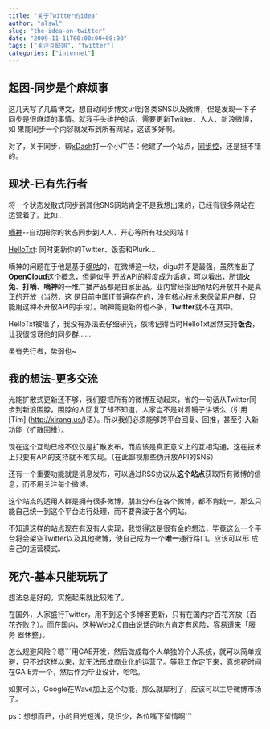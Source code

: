 ```yaml
---
title: "关于Twitter的idea"
author: "alswl"
slug: "the-idea-on-twitter"
date: "2009-11-11T00:00:00+08:00"
tags: ["关注互联网", "twitter"]
categories: ["internet"]
---
```


## 起因-同步是个麻烦事

这几天写了几篇博文，想自动同步博文url到各类SNS以及微博，但是发现一下子同步是很麻烦的事情。就我手头维护的话，需要更新Twitter、人人、新浪微博，如
果能同步一个内容就发布到所有网站，这该多好啊。

对了，关于同步，帮[xDash](http://www.fanbing.net/)打一个小广告：他建了一个站点，[同步控](http://www.syncoo.com/)，还是挺不错的。

## 现状-已有先行者

将一个状态发散式同步到其他SNS网站肯定不是我想出来的，已经有很多网站在运营着了。比如…

[嘀神](http://www.digusync.com/)--自动把你的状态同步到人人、开心等所有社交网站！

[HelloTxt](http://hellotxt.com/): 同时更新你的Twitter、饭否和Plurk…

嘀神的问题在于他是基于[嘀咕](http://digu.com)的，在微博这一块，digu并不是最强，虽然推出了**OpenCloud**这个概念，但是似乎
开放API的程度成为诟病，可以看出，所谓**火兔**、**打嘀**、**嘀神**的一堆广播产品都是自家出品。业内曾经指出嘀咕的开放并不是真正的开放（当然，这
是目前中国IT普遍存在的，没有核心技术来保留用户群，只能用这种不开放API的手段）。嘀神能更新的也不多，**Twitter**就不在其中。

HelloTxt被墙了，我没有办法去仔细研究，依稀记得当时HelloTxt居然支持**饭否**，让我很惊讶他的同步群……

虽有先行者，势弱也~

## 我的想法-更多交流

光能扩散式更新还不够，我们要把所有的微博互动起来，省的一句话从Twitter同步到新浪围脖，围脖的人回复了却不知道，人家岂不是对着镜子讲话么（引用[Tim]
(http://xirang.us/)语）。所以我们必须能够跨平台回复、回推，甚至引入新功能（扩散回推）。

现在这个互动已经不仅仅是扩散发布，而应该是真正意义上的互相沟通，这在技术上只要有API的支持就不难实现。（在此鄙视那些伪开放API的SNS）

还有一个重要功能就是消息发布，可以通过RSS协议从**这个站点**获取所有微博的信息，而不用关注每个微博。

这个站点的适用人群是拥有很多微博，朋友分布在各个微博，都不肯统一。那么只能自己统一到这个平台进行处理，而不要奔波于各个网站。

不知道这样的站点现在有没有人实现，我觉得这是很有金的想法，毕竟这么一个平台将会架空Twitter以及其他微博，使自己成为一个**唯一**通行路口。应该可以形
成自己的运营模式。

## 死穴-基本只能玩玩了

想法总是好的，实施起来就比较难了。

在国外，人家盛行Twitter，用不到这个多博客更新，只有在国内才百花齐放（百花齐败？）。而在国内，这种Web2.0自由说话的地方肯定有风险，容易遭来「服务
器休整」。

怎么规避风险？嗯```用GAE开发，然后做成每个人单独的个人系统，就可以简单规避，只不过这样以来，就无法形成商业化的运营了。等我工作定下来，真想花时间在GA
E弄一个，然后作为毕业设计，哈哈。

如果可以，Google在Wave加上这个功能，那么就犀利了，应该可以主导微博市场了。

ps：想想而已，小的目光短浅，见识少，各位嘴下留情啊```

